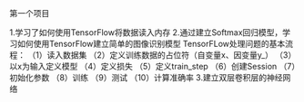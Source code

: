 第一个项目

1.学习了如何使用TensorFlow将数据读入内存
2.通过建立Softmax回归模型，学习如何使用TensorFlow建立简单的图像识别模型
    TensorFLow处理问题的基本流程：
      （1）读入数据集
      （2）定义训练数据的占位符（自变量x、因变量y_）
      （3）以x为输入定义模型
      （4）定义损失
      （5）定义train_step
      （6）创建Session
      （7）初始化参数
      （8）训练
      （9）测试
      （10）计算准确率
3.建立双层卷积层的神经网络

